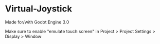 # Virtual-Joystick

Made for/with Godot Engine 3.0

Make sure to enable "emulate touch screen" in Project > Project Settings > Display > Window
